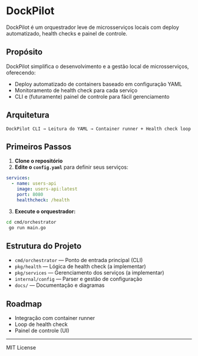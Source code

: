 # DockPilot

DockPilot é um orquestrador leve de microsserviços locais com deploy automatizado, health checks e painel de controle.

## Propósito

DockPilot simplifica o desenvolvimento e a gestão local de microsserviços, oferecendo:

- Deploy automatizado de containers baseado em configuração YAML
- Monitoramento de health check para cada serviço
- CLI e (futuramente) painel de controle para fácil gerenciamento

## Arquitetura

```
DockPilot CLI → Leitura do YAML → Container runner + Health check loop
```

## Primeiros Passos

1. **Clone o repositório**
2. **Edite o `config.yaml`** para definir seus serviços:

```yaml
services:
  - name: users-api
    image: users-api:latest
    port: 8080
    healthcheck: /health
```

3. **Execute o orquestrador:**

```sh
cd cmd/orchestrator
 go run main.go
```

## Estrutura do Projeto

- `cmd/orchestrator` — Ponto de entrada principal (CLI)
- `pkg/health` — Lógica de health check (a implementar)
- `pkg/services` — Gerenciamento dos serviços (a implementar)
- `internal/config` — Parser e gestão de configuração
- `docs/` — Documentação e diagramas

## Roadmap

- Integração com container runner
- Loop de health check
- Painel de controle (UI)

---

MIT License
